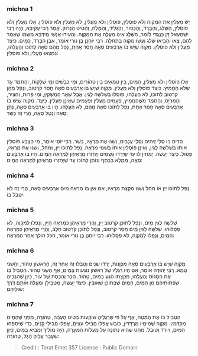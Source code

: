 
### michna 1
יֵשׁ מַעֲלִין אֶת הַמִּקְוֶה וְלֹא פוֹסְלִין, פּוֹסְלִין וְלֹא מַעֲלִין, לֹא מַעֲלִין וְלֹא פוֹסְלִין. אֵלּוּ מַעֲלִין וְלֹא פוֹסְלִין, הַשֶּׁלֶג, וְהַבָּרָד, וְהַכְּפוֹר, וְהַגְּלִיד, וְהַמֶּלַח, וְהַטִּיט הַנָּרוֹק. אָמַר רַבִּי עֲקִיבָא, הָיָה רַבִּי יִשְׁמָעֵאל דָּן כְּנֶגְדִּי לוֹמַר, הַשֶּׁלֶג אֵינוֹ מַעֲלֶה אֶת הַמִּקְוֶה. וְהֵעִידוּ אַנְשֵׁי מֵידְבָא מִשְּׁמוֹ שֶׁאָמַר לָהֶם, צְאוּ וְהָבִיאוּ שֶׁלֶג וַעֲשׂוּ מִקְוֶה בַּתְּחִלָּה. רַבִּי יוֹחָנָן בֶּן נוּרִי אוֹמֵר, אֶבֶן הַבָּרָד, כַּמָּיִם. כֵּיצַד מַעֲלִין וְלֹא פוֹסְלִין. מִקְוֶה שֶׁיֶּשׁ בּוֹ אַרְבָּעִים סְאָה חָסֵר אַחַת, נָפַל מֵהֶם סְאָה לְתוֹכוֹ וְהֶעֱלָהוּ, נִמְצְאוּ מַעֲלִין וְלֹא פוֹסְלִין: 

### michna 2
אֵלּוּ פוֹסְלִין וְלֹא מַעֲלִין, הַמַּיִם, בֵּין טְמֵאִים בֵּין טְהוֹרִים, וּמֵי כְבָשִׁים וּמֵי שְׁלָקוֹת, וְהַתֶּמֶד עַד שֶׁלֹּא הֶחֱמִיץ. כֵּיצַד פּוֹסְלִין וְלֹא מַעֲלִין. מִקְוֶה שֶׁיֶּשׁ בּוֹ אַרְבָּעִים סְאָה חָסֵר קֹרְטוֹב, וְנָפַל מֵהֶן קֹרְטוֹב לְתוֹכוֹ, לֹא הֶעֱלָהוּ, פּוֹסְלוֹ בִשְׁלשָׁה לֻגִּין. אֲבָל שְׁאָר הַמַּשְׁקִין, וּמֵי פֵרוֹת, וְהַצִּיר, וְהַמֻּרְיָס, וְהַתֶּמֶד מִשֶּׁהֶחֱמִיץ, פְּעָמִים מַעֲלִין וּפְעָמִים שֶׁאֵינָן מַעֲלִין. כֵּיצַד. מִקְוֶה שֶׁיֶּשׁ בּוֹ אַרְבָּעִים סְאָה חָסֵר אַחַת, נָפַל לְתוֹכוֹ סְאָה מֵהֶם, לֹא הֶעֱלָהוּ. הָיוּ בוֹ אַרְבָּעִים סְאָה, נָתַן סְאָה וְנָטַל סְאָה, הֲרֵי זֶה כָשֵׁר: 

### michna 3
הֵדִיחַ בּוֹ סַלֵּי זֵיתִים וְסַלֵּי עֲנָבִים, וְשִׁנּוּ אֶת מַרְאָיו, כָּשֵׁר. רַבִּי יוֹסֵי אוֹמֵר, מֵי הַצֶּבַע פּוֹסְלִין אוֹתוֹ בִשְׁלשָׁה לֻגִּין, וְאֵינָן פּוֹסְלִין אוֹתוֹ בְשִׁנּוּי מַרְאֶה. נָפַל לְתוֹכוֹ יַיִן, וּמֹחַל, וְשִׁנּוּ אֶת מַרְאָיו, פָּסוּל. כֵּיצַד יַעֲשֶׂה. יַמְתִּין לוֹ עַד שֶׁיֵּרְדוּ גְשָׁמִים וְיַחְזְרוּ מַרְאֵיהֶן לְמַרְאֵה הַמָּיִם. הָיוּ בוֹ אַרְבָּעִים סְאָה, מְמַלֵּא בַכָּתֵף וְנוֹתֵן לְתוֹכוֹ עַד שֶׁיַּחְזְרוּ מַרְאֵיהֶן לְמַרְאֵה הַמָּיִם: 

### michna 4
נָפַל לְתוֹכוֹ יַיִן אוֹ מֹחַל וְשִׁנּוּ מִקְצָת מַרְאָיו, אִם אֵין בּוֹ מַרְאֵה מַיִם אַרְבָּעִים סְאָה, הֲרֵי זֶה לֹא יִטְבֹּל בּוֹ: 

### michna 5
שְׁלשָׁה לֻגִּין מַיִם, וְנָפַל לְתוֹכָן קֹרְטוֹב יַיִן, וַהֲרֵי מַרְאֵיהֶן כְּמַרְאֵה הַיַּיִן, וְנָפְלוּ לְמִקְוֶה, לֹא פְסָלוּהוּ. שְׁלשָׁה לֻגִּין מַיִם חָסֵר קֹרְטוֹב, וְנָפַל לְתוֹכָן קֹרְטוֹב חָלָב, וַהֲרֵי מַרְאֵיהֶן כְּמַרְאֵה הַמַּיִם, וְנָפְלוּ לְמִקְוֶה, לֹא פְסָלוּהוּ. רַבִּי יוֹחָנָן בֶּן נוּרִי אוֹמֵר, הַכֹּל הוֹלֵךְ אַחַר הַמַּרְאֶה: 

### michna 6
מִקְוֶה שֶׁיֶּשׁ בּוֹ אַרְבָּעִים סְאָה מְכֻוָּנוֹת, יָרְדוּ שְׁנַיִם וְטָבְלוּ זֶה אַחַר זֶה, הָרִאשׁוֹן טָהוֹר, וְהַשֵּׁנִי טָמֵא. רַבִּי יְהוּדָה אוֹמֵר, אִם הָיוּ רַגְלָיו שֶׁל רִאשׁוֹן נוֹגְעוֹת בַּמַּיִם, אַף הַשֵּׁנִי טָהוֹר. הִטְבִּיל בּוֹ אֶת הַסָּגוֹס וְהֶעֱלָהוּ, מִקְצָתוֹ נוֹגֵעַ בַּמַּיִם, טָהוֹר. הַכַּר וְהַכֶּסֶת שֶׁל עוֹר, כֵּיוָן שֶׁהִגְבִּיהַּ שִׂפְתוֹתֵיהֶם מִן הַמַּיִם, הַמַּיִם שֶׁבְּתוֹכָן שְׁאוּבִין. כֵּיצַד יַעֲשֶׂה, מַטְבִּילָן וּמַעֲלֶה אוֹתָם דֶּרֶךְ שׁוּלֵיהֶם: 

### michna 7
הִטְבִּיל בּוֹ אֶת הַמִּטָּה, אַף עַל פִּי שֶׁרַגְלֶיהָ שׁוֹקְעוֹת בַּטִּיט הֶעָבֶה, טְהוֹרָה, מִפְּנֵי שֶׁהַמַּיִם מְקַדְּמִין. מִקְוֶה שֶׁמֵּימָיו מְרֻדָּדִין, כּוֹבֵשׁ אֲפִלּוּ חֲבִילֵי עֵצִים, אֲפִלּוּ חֲבִילֵי קָנִים, כְּדֵי שֶׁיִּתְפְּחוּ הַמַּיִם, וְיוֹרֵד וְטוֹבֵל. מַחַט שֶׁהִיא נְתוּנָה עַל מַעֲלוֹת הַמְּעָרָה, הָיָה מוֹלִיךְ וּמֵבִיא בַמַּיִם, כֵּיוָן שֶׁעָבַר עָלֶיהָ הַגַּל, טְהוֹרָה: 

>Credit : Torat Emet 357
>License : Public Domain 